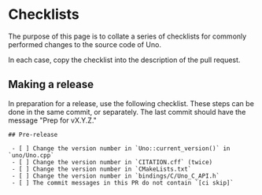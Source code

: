 # Checklists

The purpose of this page is to collate a series of checklists for commonly performed changes to the source code of Uno.

In each case, copy the checklist into the description of the pull request.

## Making a release

In preparation for a release, use the following checklist. These steps can be done in the same commit, or separately. The last commit should have the message "Prep for vX.Y.Z."

````
## Pre-release

 - [ ] Change the version number in `Uno::current_version()` in `uno/Uno.cpp`
 - [ ] Change the version number in `CITATION.cff` (twice)
 - [ ] Change the version number in `CMakeLists.txt`
 - [ ] Change the version number in `bindings/C/Uno_C_API.h`
 - [ ] The commit messages in this PR do not contain `[ci skip]`

````
